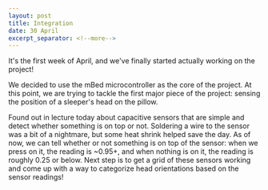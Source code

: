 ```yaml
---
layout: post
title: Integration
date: 30 April
excerpt_separator: <!--more-->
---
```


It's the first week of April, and we've finally started actually working on the project!

We decided to use the mBed microcontroller as the core of the project. At this point, we are trying to tackle the first major piece of the project: sensing the position of a sleeper's head on the pillow.
<!--more-->
Found out in lecture today about capacitive sensors that are simple and detect whether something is on top or not. Soldering a wire to the sensor was a bit of a nightmare, but some heat shrink helped save the day. As of now, we can tell whether or not something is on top of the sensor: when we press on it, the reading is ~0.95+, and when nothing is on it, the reading is roughly 0.25 or below. Next step is to get a grid of these sensors working and come up with a way to categorize head orientations based on the sensor readings!
